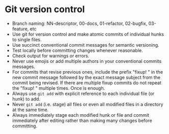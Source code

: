 # Git version control

- Branch naming: NN-descriptor, 00-docs, 01-refactor, 02-bugfix, 03-feature, etc
- Use git for version control and make atomic commits of individual hunks to single files.
- Use succinct conventional commit messages for semantic versioning.
- Test locally before committing changes whenever reasonable.
- Check output for warnings or errors.
- Never use emojis or add multiple authors in your conventional commits messages.
- For commits that revise previous ones, include the prefix "fixup! " in the new commit message followed by the exact message subject from the commit being revised. If there are multiple fixup commits do not repeat the "fixup! " multiple times. Once is enough.
- Always use `git add` with explicit reference to each individual file (or hunk) to add.
- Never `git add` (i.e. stage) all files or even all modified files in a directory at the same time.
- Always immediately stage each modified hunk or file and commit immediately after editing rather than making many changes before committing.
